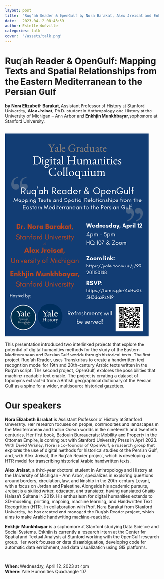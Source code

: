 ```yaml
---
layout: post
title:  "Ruqʿah Reader & OpenGulf by Nora Barakat, Alex Jreisat and Enkhjin Munkhbayar"
date:   2023-04-12 08:43:59
author: Estelle Guéville
categories: talk
cover:  "/assets/talk.png"
---
```


# Ruqʿah Reader & OpenGulf: Mapping Texts and Spatial Relationships from the Eastern Mediterranean to the Persian Gulf
**by Nora Elizabeth Barakat**, Assistant Professor of History at Stanford University, **Alex Jreisat**, Ph.D. student in Anthropology and History at the University of Michigan – Ann Arbor and **Enkhjin Munkhbayar**,sophomore at Stanford University.

<br>


<a href="/assets/opengulf/1.png" data-lightbox="opengulf" data-title="opengulf">
  <img src="/assets/opengulf/1.png" title="opengulf">
</a>

<br>

This presentation introduced two interlinked projects that explore the potential of digital humanities methods for the study of the Eastern Mediterranean and Persian Gulf worlds through historical texts. The first project, Ruq‘ah Reader, uses Transkribus to create a handwritten text recognition model for 19th and 20th-century Arabic texts written in the Ruq’ah script. The second project, OpenGulf, explores the possibilities that machine-readable text enable. The project is creating a dataset of toponyms extracted from a British geographical dictionary of the Persian Gulf as a spine for a wider, multisource historical gazetteer.


# Our speakers

**Nora Elizabeth Barakat** is Assistant Professor of History at Stanford University.  Her research focuses on people, commodities and landscapes in the Mediterranean and Indian Ocean worlds in the nineteenth and twentieth centuries.  Her first book, Bedouin Bureaucrats: Mobility and Property in the Ottoman Empire, is coming out with Stanford University Press in April 2023.  With David Wrisley, Nora is co-founder of OpenGulf, a research group that explores the use of digital methods for historical studies of the Persian Gulf, and, with Alex Jreisat, the Ruq‘ah Reader project, which is developing an HTR model for transcribing historical Arabic handwritten texts. 

**Alex Jreisat**, a third-year doctoral student in Anthropology and History at the University of Michigan – Ann Arbor, specializes in exploring questions around borders, circulation, law, and kinship in the 20th-century Levant, with a focus on Jordan and Palestine. Alongside his academic pursuits, Jreisat is a skilled writer, educator, and translator, having translated Ghalib Halasa’s Sultana in 2019. His enthusiasm for digital humanities extends to 3D-modeling, printing, mapping, machine learning, and Handwritten Text Recognition (HTR). In collaboration with Prof. Nora Barakat from Stanford University, he has created and managed the Ruqʿah Reader project, which aims to make Arabic handwriting machine-readable.

**Enkhjin Munkhbayar** is a sophomore at Stanford studying Data Science and Social Systems.  Enkhjin is currently a research intern at the Center for Spatial and Textual Analysis at Stanford working with the OpenGulf research group.  Her work focuses on data disambiguation, developing code for automatic data enrichment, and data visualization using GIS platforms.

<br>

**When:** Wednesday, April 12, 2023 at 4pm  
**Where:** Yale Humanities Quadrangle 107